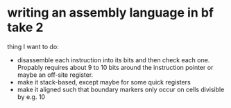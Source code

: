 # writing an assembly language in bf take 2
thing I want to do: 
- disassemble each instruction into its bits and then check each one. 
  Propably requires about 9 to 10 bits around the instruction pointer or maybe an off-site register.
- make it stack-based, except maybe for some quick registers
- make it aligned such that boundary markers only occur on cells divisible by e.g. 10
